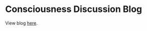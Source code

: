# Consciousness Discussion Blog

View blog [here](https://consciousness-discussions.github.io/blog).
